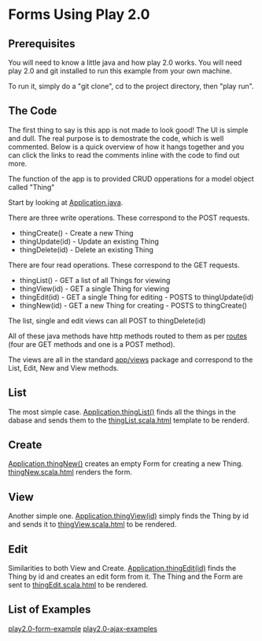 Forms Using Play 2.0
====================

Prerequisites
------------

You will need to know a little java and how play 2.0 works. You will need play 2.0 and git 
installed to run this example from your own machine.

To run it, simply do a "git clone", cd to the project directory, then "play run".

The Code
--------

The first thing to say is this app is not made to look good! The UI is  simple and 
dull. The real purpose is to demostrate the code, which is well commented. Below is a quick
overview of how it hangs together and you can click the links to read the comments inline
with the code to find out more.

The function of the app is to provided CRUD opperations for a model object called "Thing"

Start by looking at [Application.java](play2.0-form-example/blob/master/app/controllers/Application.java).

There are three write operations. These correspond to the POST requests.
   * thingCreate()   - Create a new Thing
   * thingUpdate(id) - Update an existing Thing
   * thingDelete(id) - Delete an existing Thing
   
There are four read operations. These correspond to the GET requests.
   * thingList()   - GET a list of all Things for viewing
   * thingView(id) - GET a single Thing for viewing 
   * thingEdit(id) - GET a single Thing for editing - POSTS to thingUpdate(id)
   * thingNew(id)  - GET a new Thing for creating   - POSTS to thingCreate()

The list, single and edit views can all POST to thingDelete(id)


All of these java methods have http methods routed to them as per [routes](play2.0-form-example/blob/master/conf/routes) (four are GET methods and one is a POST method).

The views are all in the standard [app/views](play2.0-form-example/blob/master/app/views) package and correspond to the List, Edit, New and View methods.


List
----

The most simple case. [Application.thingList()](play2.0-form-example/blob/master/app/controllers/Application.java) 
finds all the things in the dabase and sends them to the 
[thingList.scala.html](play2.0-form-example/blob/master/app/views/thingList.scala.html) template
to be renderd.

Create
------

[Application.thingNew()](play2.0-form-example/blob/master/app/controllers/Application.java) creates an empty 
Form<Thing> for creating a new Thing. [thingNew.scala.html](play2.0-form-example/blob/master/app/views/thingNew.scala.html) renders the form.

View
----

Another simple one. [Application.thingView(id)](play2.0-form-example/blob/master/app/controllers/Application.java)
simply finds the Thing by id and sends it to 
[thingView.scala.html](play2.0-form-example/blob/master/app/views/thingView.scala.html) to be rendered.

Edit
----

Similarities to both View and Create.
[Application.thingEdit(id)](play2.0-form-example/blob/master/app/controllers/Application.java) finds the Thing by id
and creates an edit form from it. The Thing and the Form are sent to 
[thingEdit.scala.html](play2.0-form-example/blob/master/app/views/thingView.scala.html) 
to be rendered.

List of Examples
--------------
[play2.0-form-example](../play2.0-form-example)
[play2.0-ajax-examples](../play2.0-ajax-examples)
